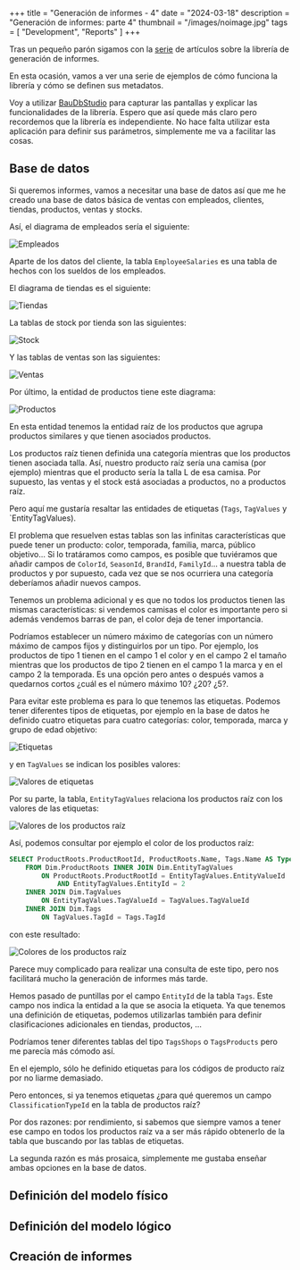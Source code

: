 ﻿+++
title = "Generación de informes - 4"
date = "2024-03-18"
description = "Generación de informes: parte 4"
thumbnail = "/images/noimage.jpg"
tags = [ "Development", "Reports" ]
+++

Tras un pequeño parón sigamos con la [serie](/blog/articles/development/reporting/reports-01) de artículos sobre la librería de generación de informes. 

En esta ocasión, vamos a ver una serie de ejemplos de cómo funciona la librería y cómo se definen sus metadatos.

Voy a utilizar [BauDbStudio](https://github.com/jbautistam/BauDbStudio) para capturar las pantallas y explicar las funcionalidades de la librería. 
Espero que así quede más claro pero recordemos que la librería es independiente. No hace falta utilizar esta aplicación para definir sus parámetros,
simplemente me va a facilitar las cosas.

## Base de datos

Si queremos informes, vamos a necesitar una base de datos así que me he creado una base de datos básica de ventas con empleados, clientes, tiendas,
productos, ventas y stocks.

Así, el diagrama de empleados sería el siguiente:

![Empleados](/blog/articles/development/reports-04/images/erd-employees.png)

Aparte de los datos del cliente, la tabla `EmployeeSalaries` es una tabla de hechos con los sueldos de los empleados.

El diagrama de tiendas es el siguiente:

![Tiendas](/blog/articles/development/reports-04/images/erd-shops.png)

La tablas de stock por tienda son las siguientes:

![Stock](/blog/articles/development/reports-04/images/erd-stocks.png)

Y las tablas de ventas son las siguientes:

![Ventas](/blog/articles/development/reports-04/images/erd-sales.png)

Por último, la entidad de productos tiene este diagrama:

![Productos](/blog/articles/development/reports-04/images/erd-products.png)

En esta entidad tenemos la entidad raíz de los productos que agrupa productos similares y que tienen asociados 
productos.

Los productos raíz tienen definida una categoría mientras que los productos tienen asociada talla. Así, nuestro
producto raíz sería una camisa (por ejemplo) mientras que el producto sería la talla L de esa camisa. Por supuesto,
las ventas y el stock está asociadas a productos, no a productos raíz.

Pero aquí me gustaría resaltar las entidades de etiquetas (`Tags`, `TagValues` y `EntityTagValues).

El problema que resuelven estas tablas son las infinitas características que puede tener un producto: color, temporada,
familia, marca, público objetivo... Si lo tratáramos como campos, es posible que tuviéramos que añadir campos de
`ColorId`, `SeasonId`, `BrandId`, `FamilyId`... a nuestra tabla de productos y por supuesto, cada vez que se nos
ocurriera una categoría deberíamos añadir nuevos campos.

Tenemos un problema adicional y es que no todos los productos tienen las mismas características: si vendemos camisas
el color es importante pero si además vendemos barras de pan, el color deja de tener importancia. 

Podríamos establecer un número máximo de categorías con un número máximo de campos fijos y distinguirlos por un tipo.
Por ejemplo, los productos de tipo 1 tienen en el campo 1 el color y en el campo 2 el tamaño mientras que los productos
de tipo 2 tienen en el campo 1 la marca y en el campo 2 la temporada. Es una opción pero antes o después vamos a quedarnos
cortos ¿cuál es el número máximo 10? ¿20? ¿5?.

Para evitar este problema es para lo que tenemos las etiquetas. Podemos tener diferentes tipos de etiquetas, por ejemplo
en la base de datos he definido cuatro etiquetas para cuatro categorías: color, temporada, marca y grupo de edad objetivo:

![Etiquetas](/blog/articles/development/reports-04/images/tags.png)

y en `TagValues` se indican los posibles valores:

![Valores de etiquetas](/blog/articles/development/reports-04/images/tag-values.png)

Por su parte, la tabla, `EntityTagValues` relaciona los productos raíz con los valores de las etiquetas:

![Valores de los productos raíz](/blog/articles/development/reports-04/images/entity-tag-values.png)

Así, podemos consultar por ejemplo el color de los productos raíz:

```sql
SELECT ProductRoots.ProductRootId, ProductRoots.Name, Tags.Name AS Type, TagValues.Name AS Value
	FROM Dim.ProductRoots INNER JOIN Dim.EntityTagValues
		ON ProductRoots.ProductRootId = EntityTagValues.EntityValueId
			AND EntityTagValues.EntityId = 2
	INNER JOIN Dim.TagValues
		ON EntityTagValues.TagValueId = TagValues.TagValueId
	INNER JOIN Dim.Tags
		ON TagValues.TagId = Tags.TagId
```

con este resultado:

![Colores de los productos raíz](/blog/articles/development/reports-04/images/product-root-colours.png)

Parece muy complicado para realizar una consulta de este tipo, pero nos facilitará mucho la generación de informes más tarde.

Hemos pasado de puntillas por el campo `EntityId` de la tabla `Tags`. Este campo nos indica la entidad a la que se asocia la etiqueta.
Ya que tenemos una definición de etiquetas, podemos utilizarlas también para definir clasificaciones adicionales en tiendas, productos, ...

Podríamos tener diferentes tablas del tipo `TagsShops` o `TagsProducts` pero me parecía más cómodo así.

En el ejemplo, sólo he definido etiquetas para los códigos de producto raíz por no liarme demasiado.

Pero entonces, si ya tenemos etiquetas ¿para qué queremos un campo `ClassificationTypeId` en la tabla de productos raíz?

Por dos razones: por rendimiento, si sabemos que siempre vamos a tener ese campo en todos los productos raíz va a ser más
rápido obtenerlo de la tabla que buscando por las tablas de etiquetas. 

La segunda razón es más prosaica, simplemente me gustaba enseñar ambas opciones en la base de datos.

## Definición del modelo físico

## Definición del modelo lógico

## Creación de informes